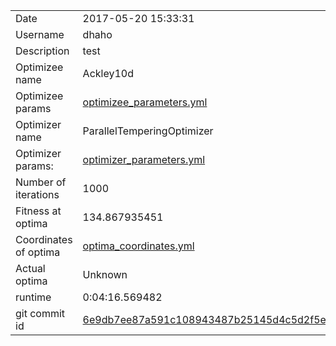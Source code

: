 | | |
| --- | --- |
| Date | 2017-05-20 15:33:31 |
| Username | dhaho |
| Description | test |
| Optimizee name | Ackley10d |
| Optimizee params |  <a href="optimizee_parameters.yml">optimizee_parameters.yml</a>  |
| Optimizer name | ParallelTemperingOptimizer |
| Optimizer params: |  <a href="optimizer_parameters.yml">optimizer_parameters.yml</a>  |
| Number of iterations | 1000 |
| Fitness at optima | 134.867935451 |
| Coordinates of optima |  <a href="optima_coordinates.yml">optima_coordinates.yml</a>  |
| Actual optima |  Unknown  |
| runtime | 0:04:16.569482 |
| git commit id | <a href="git@github.com:IGITUGraz/LTL/commit/6e9db7ee87a591c108943487b25145d4c5d2f5e9">6e9db7ee87a591c108943487b25145d4c5d2f5e9</a> |